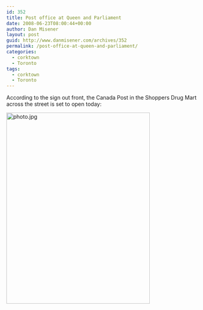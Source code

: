 ```yaml
---
id: 352
title: Post office at Queen and Parliament
date: 2008-06-23T08:00:44+00:00
author: Dan Misener
layout: post
guid: http://www.danmisener.com/archives/352
permalink: /post-office-at-queen-and-parliament/
categories:
  - corktown
  - Toronto
tags:
  - corktown
  - Toronto
---
```

According to the sign out front, the Canada Post in the Shoppers Drug Mart across the street is set to open today:

[<img src="http://farm4.static.flickr.com/3013/2578232790_57532ca2f9.jpg" height="500" width="375" alt="photo.jpg" />](http://www.flickr.com/photos/20565074@N00/2578232790/)